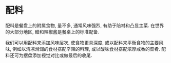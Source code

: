 # 配料

配料是餐盘上的附属食物, 量不多, 通常风味强烈, 有助于陪衬和凸显主菜. 在世界的大部分地区, 醋和辣椒酱是餐桌上的标准配备.

我们可以用配料来添加风味层次, 使食物更具深度, 或以配料来平衡食物的主要风味, 例如以清凉滑润的食材搭配辛辣的料理, 或以酸味食材搭配浓厚咸香的菜肴. 配料还可为摆盘添加视觉对比或做最后的收尾.
